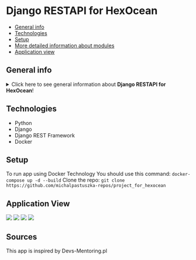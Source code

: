 # Django RESTAPI for HexOcean
* [General info](#general-info)
* [Technologies](#technologies)
* [Setup](#setup)
* [More detailed information about modules](#more-detailed-information-about-modules)
* [Application view](#application-view)

## General info
<details>
<summary>Click here to see general information about <b>Django RESTAPI for HexOcean</b>!</summary>
This project allows the upload of images for the built-in 3 types of users, i.e. Basic, Premium, Enterprise. Depending on the type of user, a particular user may upload image with different heights (200px, 400px or original size image).
</details>

## Technologies
<ul>
<li>Python</li>
<li>Django</li>
<li>Django REST Framework</li>
<li>Docker</li>
</ul>

## Setup
To run app using Docker Technology You should use this command:
```docker-compose up -d --build```
Clone the repo:
```git clone https://github.com/michalpastuszka-repos/project_for_hexocean```

## Application View
<img src=”https://user-images.githubusercontent.com/94476796/222969787-60603cf5-d357-4139-a301-9717566a6c44.PNG” width=”50%” height=”50%”></img>
<img src=”https://user-images.githubusercontent.com/94476796/222969789-5ff1ab8c-b58e-4d7c-bbf7-0d449a22cf7f.PNG” width=”50%” height=”50%”></img>
<img src=”https://user-images.githubusercontent.com/94476796/222969790-cb8ee5f4-7b02-4d9b-9e28-fd5661d295e9.PNG” width=”50%” height=”50%”></img>
<img src=”https://user-images.githubusercontent.com/94476796/222969792-609a7604-9d6b-4a7d-8626-707093f8220b.PNG” width=”50%” height=”50%”></img>

## Sources
This app is inspired by Devs-Mentoring.pl
